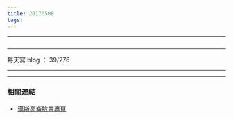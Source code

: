 ```yaml
---
title: 20170508
tags:
---
```

---

![]()

---

每天寫 blog ： 39/276

---



---
### 相關連結

- [漢斯高崙臉書專頁](https://www.facebook.com/hanscholem/)
